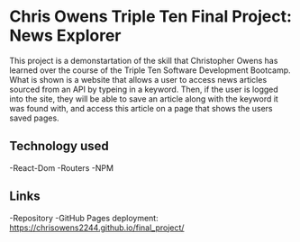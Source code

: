 # Chris Owens Triple Ten Final Project: News Explorer

This project is a demonstartation of the skill that Christopher Owens has learned over the course of the Triple Ten Software Development Bootcamp. What is shown is a website that allows a user to access news articles sourced from an API by typeing in a keyword. Then, if the user is logged into the site, they will be able to save an article along with the keyword it was found with, and access this article on a page that shows the users saved pages.

## Technology used

-React-Dom
-Routers
-NPM

## Links

-Repository
-GitHub Pages deployment: https://chrisowens2244.github.io/final_project/
